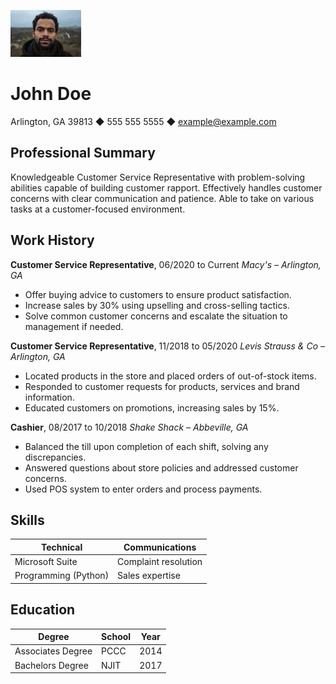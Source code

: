 
![John Doe](johndoe.jpeg)

# John Doe

Arlington, GA 39813 ◆ 555 555 5555 ◆ example@example.com

## Professional Summary
Knowledgeable Customer Service Representative with problem-solving abilities capable of building customer rapport. Effectively handles customer concerns with clear communication and patience. Able to take on various tasks at a customer-focused environment.

## Work History

**Customer Service Representative**, 06/2020 to Current *Macy's – Arlington,  GA*
- Offer buying advice to customers to ensure product satisfaction.
- Increase sales by 30% using upselling and cross-selling tactics.
- Solve common customer concerns and escalate the situation to management if needed.


**Customer Service Representative**, 11/2018 to 05/2020 *Levis Strauss & Co – Arlington, GA*
- Located products in the store and placed orders of out-of-stock items.
- Responded to customer requests for products, services and brand information.
- Educated customers on promotions, increasing sales by 15%.

**Cashier**, 08/2017 to 10/2018 *Shake Shack – Abbeville, GA*
- Balanced the till upon completion of each shift, solving any discrepancies.
- Answered questions about store policies and addressed customer concerns.
- Used POS system to enter orders and process payments.

## Skills

 | Technical            | Communications       |
 | -------------------- | -------------------- |
 | Microsoft Suite      | Complaint resolution |
 | Programming (Python) | Sales expertise      |

## Education

 | Degree            | School | Year |
 | ----------------- | ------ | ---- |
 | Associates Degree | PCCC   | 2014 |
 | Bachelors Degree  | NJIT   | 2017 |



